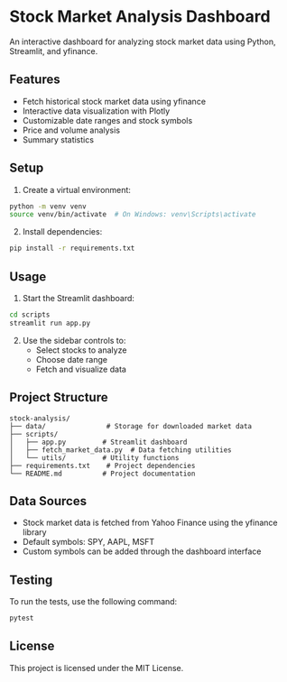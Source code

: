 # Stock Market Analysis Dashboard

An interactive dashboard for analyzing stock market data using Python, Streamlit, and yfinance.

## Features

- Fetch historical stock market data using yfinance
- Interactive data visualization with Plotly
- Customizable date ranges and stock symbols
- Price and volume analysis
- Summary statistics

## Setup

1. Create a virtual environment:
```bash
python -m venv venv
source venv/bin/activate  # On Windows: venv\Scripts\activate
```

2. Install dependencies:
```bash
pip install -r requirements.txt
```

## Usage

1. Start the Streamlit dashboard:
```bash
cd scripts
streamlit run app.py
```

2. Use the sidebar controls to:
   - Select stocks to analyze
   - Choose date range
   - Fetch and visualize data

## Project Structure

```
stock-analysis/
├── data/               # Storage for downloaded market data
├── scripts/
│   ├── app.py         # Streamlit dashboard
│   ├── fetch_market_data.py  # Data fetching utilities
│   └── utils/         # Utility functions
├── requirements.txt    # Project dependencies
└── README.md          # Project documentation
```

## Data Sources

- Stock market data is fetched from Yahoo Finance using the yfinance library
- Default symbols: SPY, AAPL, MSFT
- Custom symbols can be added through the dashboard interface

## Testing

To run the tests, use the following command:

```bash
pytest
```

## License

This project is licensed under the MIT License.